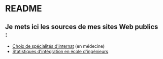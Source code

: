 # README
Je mets ici les sources de mes sites Web publics :
-------------
* [Choix de spécialités d'internat][1] (en médecine) 
* [Statistiques d'intégration en école d'ingénieurs][2]

[1]:https://loic.website/ECN/
[2]:https://loic.website/CPGE/
